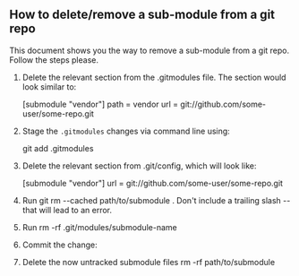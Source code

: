 ## How to delete/remove a sub-module from a git repo ##

This document shows you the way to remove a sub-module from a git repo. 
Follow the steps please.

1. Delete the relevant section from the .gitmodules file.  The section would look similar to:

    [submodule "vendor"]
    path = vendor
    url = git://github.com/some-user/some-repo.git

2. Stage the `.gitmodules` changes via command line using:

    git add .gitmodules

3. Delete the relevant section from .git/config, which will look like:

    [submodule "vendor"]
    url = git://github.com/some-user/some-repo.git

4. Run git rm --cached path/to/submodule .  Don't include a trailing slash -- that will lead to an error.

5. Run rm -rf .git/modules/submodule-name

6. Commit the change:

7. Delete the now untracked submodule files rm -rf path/to/submodule
